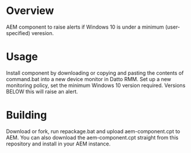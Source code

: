 # Overview #
AEM component to raise alerts if Windows 10 is under a minimum (user-specified) veresion.

# Usage #
Install component by downloading or copying and pasting the contents of command.bat into a new device monitor in Datto RMM. Set up a new monitoring policy, set the minimum Windows 10 version required. Versions BELOW this will raise an alert.

# Building #
Download or fork, run repackage.bat and upload aem-component.cpt to AEM. You can also download the aem-component.cpt straight from this repository and install in your AEM instance.